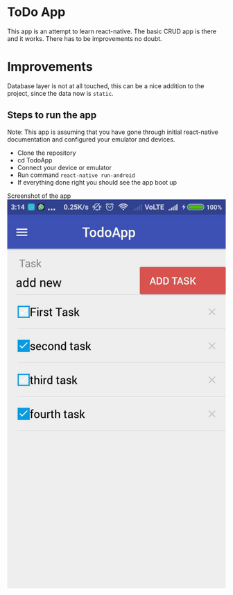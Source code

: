 # ToDo App

This app is an attempt to learn react-native. The basic CRUD app is there and it works. There has to be improvements no doubt.

# Improvements

Database layer is not at all touched, this can be a nice addition to the project, since the data now is `static`.

## Steps to run the app

Note: This app is assuming that you have gone through initial react-native documentation and configured your emulator and devices.

* Clone the repository
* cd  TodoApp
* Connect your device or emulator
* Run command  `react-native run-android`
* If everything done right you should see the app boot up

Screenshot of the app
![Screenshot]

[Screenshot]: ./TodoApp.jpg
